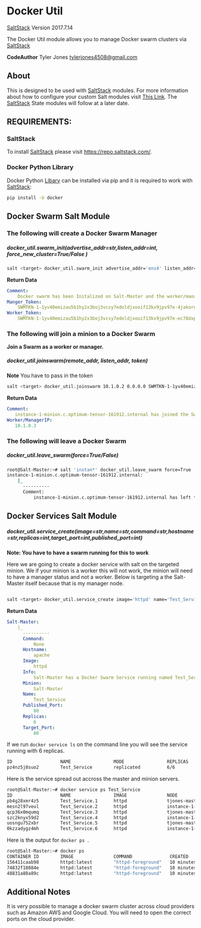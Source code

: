 # Docker Util

[SaltStack](https://github.com/saltstack/salt) Version 2017.7.14

The Docker Util module allows you to manage Docker swarm clusters via [SaltStack](https://github.com/saltstack/salt)

**CodeAuthor** Tyler Jones <tylerjones4508@gmail.com>

## About

This is designed to be used with [SaltStack](https://github.com/saltstack/salt) modules. For more information about how to configure your custom Salt modules visit [This     Link](https://docs.saltstack.com/en/latest/ref/modules/#writing-execution-modules). The [SaltStack](https://github.com/saltstack/salt) State modules will follow at a later date.

## REQUIREMENTS:

### SaltStack

To install [SaltStack](https://github.com/saltstack/salt) please visit https://repo.saltstack.com/.


### Docker Python Library

Docker Python [Libary](https://pypi.python.org/pypi/docker/) can be installed via pip and it is required to work with [SaltStack](https://github.com/saltstack/salt):

```bash
pip install -U docker
```
## Docker Swarm Salt Module

### The following will create a Docker Swarm Manager

##### docker_util.swarm_init(advertise_addr=str,listen_addr=int, force_new_cluster=True/False )

```bash
salt <target> docker_util.swarm_init advertise_addr='ens4' listen_addr='0.0.0.0' force_new_cluster=False
```

**Return Data**

```yaml
Comment:
    Docker swarm has been Initalized on Salt-Master and the worker/manager Join token is below
Manger_Token:
    SWMTKN-1-1yv40emizau5b1hy2x3boj3vcsy7edoldjxooif13kx9jpv97e-4jakordba7mvirp0a8vw4ib7v
Worker_Token:
    SWMTKN-1-1yv40emizau5b1hy2x3boj3vcsy7edoldjxooif13kx9jpv97e-ec78dxpr06sfhplqr05nncihn
```

### The following will join a minion to a Docker Swarm

**Join a Swarm as a worker or manager.**

##### docker_util.joinswarm(remote_addr, listen_addr, token)

**Note** You have to pass in the token


```bash
salt <target> docker_util.joinswarm 10.1.0.2 0.0.0.0 SWMTKN-1-1yv40emizau5b1hy2x3boj3vcsy7edoldjxooif13kx9jpv97e-ec78dxpr06sfhplqr05nncihn
```

**Return Data**

```yaml
Comment:
   instance-1-minion.c.optimum-tensor-161912.internal has joined the Swarm
Worker/ManagerIP:
   10.1.0.3
```

### The following will leave a Docker Swarm

##### docker_util.leave_swarm(force=True/False)

```bash
root@Salt-Master:~# salt 'instan*' docker_util.leave_swarm force=True
instance-1-minion.c.optimum-tensor-161912.internal:
    |_
      ----------
      Comment:
          instance-1-minion.c.optimum-tensor-161912.internal has left the swarm
```


## Docker Services Salt Module

##### docker_util.service_create(image=str,name=str,command=str,hostname=str,replicas=int,target_port=int,published_port=int)



**Note: You have to have a swarm running for this to work**

Here we are going to create a docker service with salt on the targeted minion. We if your minion is a worker this will not work, the minion will need to have a manager status and not a worker.
Below is targeting a the Salt-Master itself because that is my manager node.


```bash

salt <target> docker_util.service_create image='httpd' name='Test_Service' command=None hostname='apache' replicas=6 target_port=80 published_port=80

```

**Return Data**

```yaml
Salt-Master:
    |_
      ----------
      Command:
          None
      Hostname:
          apache
      Image:
          httpd
      Info:
          Salt-Master has a Docker Swarm Service running named Test_Service
      Minion:
          Salt-Master
      Name:
          Test_Service
      Published_Port:
          80
      Replicas:
          6
      Target_Port:
          80
```

If we run `docker service ls` on the command line you will see the service running with 6 replicas.

```bash
ID                  NAME                MODE                REPLICAS            IMAGE               PORTS
pz4nz5j8suo2        Test_Service        replicated          6/6                 httpd               *:80->80/tcp

```
Here is the service spread out accross the master and minion servers.

```bash
root@Salt-Master:~# docker service ps Test_Service
ID                  NAME                IMAGE               NODE                DESIRED STATE       CURRENT STATE           ERROR               PORTS
pb4g28xmr4z5        Test_Service.1      httpd               tjones-master       Running             Running 8 minutes ago
mesn2l97veul        Test_Service.2      httpd               instance-1-minion   Running             Running 8 minutes ago
qcp36x0mqumq        Test_Service.3      httpd               tjones-master       Running             Running 8 minutes ago
szc2knyx59d2        Test_Service.4      httpd               instance-1-minion   Running             Running 8 minutes ago
uosngu752xbr        Test_Service.5      httpd               tjones-master       Running             Running 8 minutes ago
0kzzadygz4mh        Test_Service.6      httpd               instance-1-minion   Running             Running 8 minutes ago
```

Here is the output for ``docker ps ``.

```bash
root@Salt-Master:~# docker ps
CONTAINER ID        IMAGE               COMMAND              CREATED             STATUS              PORTS               NAMES
156411caab98        httpd:latest        "httpd-foreground"   10 minutes ago      Up 10 minutes       80/tcp              Test_Service.3.qcp36x0mqumqiwnbvp7h99cdb
74832f18084e        httpd:latest        "httpd-foreground"   10 minutes ago      Up 10 minutes       80/tcp              Test_Service.5.uosngu752xbr6ps1e4rhnozrr
48831a88a89c        httpd:latest        "httpd-foreground"   10 minutes ago      Up 10 minutes       80/tcp              Test_Service.1.pb4g28xmr4z5m8ag3smg812ib
```


## Additional Notes

It is very possible to manage a docker swarm cluster across cloud providers such as Amazon AWS and Google Cloud. You will need to open the correct ports on the cloud provider.

